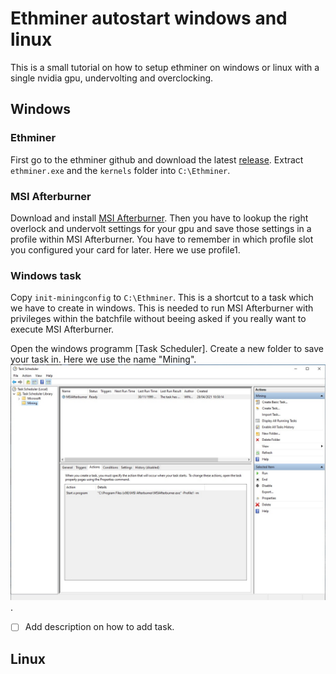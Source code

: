 # Ethminer autostart windows and linux

This is a small tutorial on how to setup ethminer on windows or linux with a single nvidia gpu, undervolting and overclocking.

## Windows

### Ethminer

First go to the ethminer github and download the latest [release](https://github.com/ethereum-mining/ethminer/releases).
Extract `ethminer.exe` and the `kernels` folder into `C:\Ethminer`.

### MSI Afterburner

Download and install [MSI Afterburner](https://www.msi.com/Landing/afterburner/graphics-cards).
Then you have to lookup the right overlock and undervolt settings for your gpu and save those settings in a profile within MSI Afterburner.
You have to remember in which profile slot you configured your card for later. Here we use profile1.

### Windows task

Copy `init-miningconfig` to `C:\Ethminer`.
This is a shortcut to a task which we have to create in windows. This is needed to run MSI Afterburner with privileges within the batchfile without beeing asked if you really want to execute MSI Afterburner.

Open the windows programm [Task Scheduler].
Create a new folder to save your task in. Here we use the name "Mining".
![Task Scheduler](./windows/.src/tasksch.jpeg).

- [ ] Add description on how to add task.

## Linux


